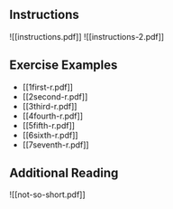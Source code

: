 ## Instructions
![[instructions.pdf]]
![[instructions-2.pdf]]
## Exercise Examples
- [[1first-r.pdf]]
- [[2second-r.pdf]]
- [[3third-r.pdf]]
- [[4fourth-r.pdf]]
- [[5fifth-r.pdf]]
- [[6sixth-r.pdf]]
- [[7seventh-r.pdf]]
## Additional Reading
![[not-so-short.pdf]]